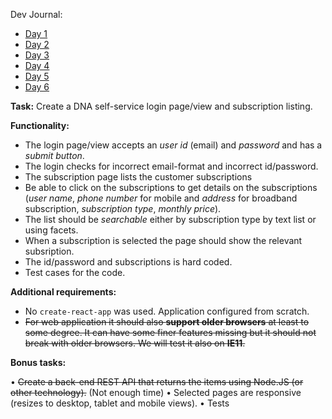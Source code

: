 Dev Journal:

- [Day 1](documentation/tech-diary/Day-01.md)
- [Day 2](documentation/tech-diary/Day-02.md)
- [Day 3](documentation/tech-diary/Day-03.md)
- [Day 4](documentation/tech-diary/Day-04.md)
- [Day 5](documentation/tech-diary/Day-05.md)
- [Day 6](documentation/tech-diary/Day-06.md)


**Task:** Create a DNA self-service login page/view and subscription listing.
 
**Functionality:** 
- The login page/view accepts an _user id_ (email) and _password_ and has a _submit button_. 
- The login checks for incorrect email-format and incorrect id/password. 
- The subscription page lists the customer subscriptions
- Be able to click on the subscriptions to get details on the subscriptions (_user name_, _phone number_ for mobile and _address_ for broadband subscription, _subscription type_, _monthly price_). 
- The list should be _searchable_ either by subscription type by text list or using facets. 
- When a subscription is selected the page should show the relevant subsription. 
- The id/password and subscriptions is hard coded. 
- Test cases for the code.
 
**Additional requirements:**
- No `create-react-app` was used. Application configured from scratch.
- ~~For web application it should also **support older browsers** at least to some degree. It can have some finer features missing but it should not break with older browsers. We will test it also on **IE11**.~~
 
**Bonus tasks:**

• ~~Create a back-end REST API that returns the items using Node.JS (or other technology).~~ (Not enough time)
• Selected pages are responsive (resizes to desktop, tablet and mobile views).
• Tests
